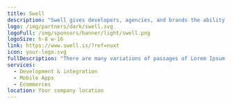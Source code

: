```yaml
---
title: Swell
description: "Swell gives developers, agencies, and brands the ability to sell whatever and however they want, with all the benefits of a managed SaaS platform."
logo: /img/partners/dark/swell.svg
logoFull: /img/sponsors/banner/light/swell.png
logoSize: h-8 w-16
link: https://www.swell.is/?ref=nuxt
icon: your-logo.svg
fullDescription: "There are many variations of passages of Lorem Ipsum available, but the majority have suffered alteration in some form, by injected humour, or randomised words which don't look even slightly believable. If you are going to use a passage of Lorem Ipsum, you need to be sure there isn't anything embarrassing hidden in the middle of text. All the Lorem Ipsum generators on the Internet tend to repeat predefined chunks as necessary, making this the first true generator on the Internet. It uses a dictionary of over 200 Latin words, combined with a handful of model sentence structures, to generate Lorem Ipsum which looks reasonable. The generated Lorem Ipsum is therefore always free from repetition, injected humour, or non-characteristic words etc."
services:
  - Development & integration
  - Mobile Apps
  - Ecommerces
location: Your company location
---
```


